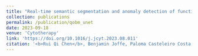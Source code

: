 ```yaml
---
title: "Real-time semantic segmentation and anomaly detection of functional images for cell therapy manufacturing"
collection: publications
permalink: /publication/qobm_unet
date: 2023-09-18
venue: 'Cytotherapy'
link: 'https://doi.org/10.1016/j.jcyt.2023.08.011'
citation: '<b>Rui Qi Chen</b>, Benjamin Joffe, Paloma Casteleiro Costa, Caroline Filan, Bryan Wang, Stephen Balakirsky, Francisco Robles, Krishnendu Roy, and Jing Li. Real-time semantic segmentation and anomaly detection of functional images for cell therapy manufacturing. <i>Cytotherapy</i> 2023'
---
```

